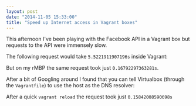```yaml
---
layout: post
date: "2014-11-05 15:33:00"
title: "Speed up Internet access in Vagrant boxes"
---
```


This afternoon I've been playing with the Facebook API in a Vagrant box but requests to the API were immensely slow.

The following request would take `5.5221911907196s` inside Vagrant:

<script src="https://gist.github.com/alexbilbie/7f35b1e6abd0a14c85fc.js"></script>

But on my rMBP the same request took just `0.16792297363281s`.

After a bit of Googling around I found that you can tell Virtualbox (through the `Vagrantfile`) to use the host as the DNS resolver:

<script src="https://gist.github.com/alexbilbie/b93793fe5c52b8d652db.js"></script>

After a quick `vagrant reload` the request took just `0.15842008590698s`
